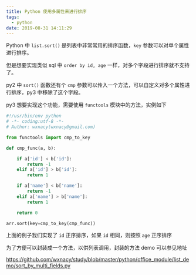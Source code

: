 ```yaml
---
title: Python 使用多属性来进行排序
tags:
  - python
date: 2019-08-31 14:11:29
---
```



Python 中 `list.sort()` 是列表中非常常用的排序函数，`key` 参数可以对单个属性进行排序。

<!-- more -->
<!-- toc -->

但是想要实现类似 sql 中 `order by id, age` 一样，对多个字段进行排序就不支持了。

py2 中 `sort()` 函数还有个 `cmp` 参数可以传入一个方法，可以自定义对多个属性进行排序，py3 中移除了这个字段。

py3 想要实现这个功能，需要使用 `functools` 模块中的方法，实例如下

```python
#!/usr/bin/env python
# -*- coding:utf-8 -*-
# Author: wxnacy(wxnacy@gmail.com)

from functools import cmp_to_key

def cmp_func(a, b):

    if a['id'] < b['id']:
        return -1
    elif a['id'] > b['id']:
        return 1

    if a['name'] < b['name']:
        return -1
    elif a['name'] > b['name']:
        return 1

    return 0

arr.sort(key=cmp_to_key(cmp_func))
```

上面的例子我们实现了 `id` 正序排序，如果 `id` 相同，则按照 `age` 正序排序

为了方便可以封装成一个方法，以供列表调用，封装的方法 demo 可以参见地址

https://github.com/wxnacy/study/blob/master/python/office_module/list_demo/sort_by_multi_fields.py
